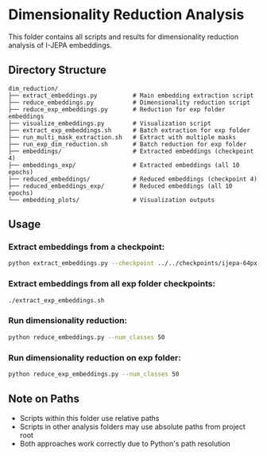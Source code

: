 # Dimensionality Reduction Analysis

This folder contains all scripts and results for dimensionality reduction analysis of I-JEPA embeddings.

## Directory Structure

```
dim_reduction/
├── extract_embeddings.py          # Main embedding extraction script
├── reduce_embeddings.py           # Dimensionality reduction script
├── reduce_exp_embeddings.py       # Reduction for exp folder embeddings
├── visualize_embeddings.py        # Visualization script
├── extract_exp_embeddings.sh      # Batch extraction for exp folder
├── run_multi_mask_extraction.sh   # Extract with multiple masks
├── run_exp_dim_reduction.sh       # Batch reduction for exp folder
├── embeddings/                    # Extracted embeddings (checkpoint 4)
├── embeddings_exp/                # Extracted embeddings (all 10 epochs)
├── reduced_embeddings/            # Reduced embeddings (checkpoint 4)
├── reduced_embeddings_exp/        # Reduced embeddings (all 10 epochs)
└── embedding_plots/               # Visualization outputs
```

## Usage

### Extract embeddings from a checkpoint:
```bash
python extract_embeddings.py --checkpoint ../../checkpoints/ijepa-64px-epoch=04.ckpt --data_path ../../datasets/tiny-imagenet-200
```

### Extract embeddings from all exp folder checkpoints:
```bash
./extract_exp_embeddings.sh
```

### Run dimensionality reduction:
```bash
python reduce_embeddings.py --num_classes 50
```

### Run dimensionality reduction on exp folder:
```bash
python reduce_exp_embeddings.py --num_classes 50
```

## Note on Paths

- Scripts within this folder use relative paths
- Scripts in other analysis folders may use absolute paths from project root
- Both approaches work correctly due to Python's path resolution